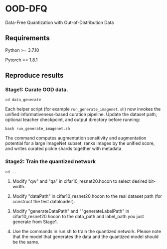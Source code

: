 # OOD-DFQ
Data-Free Quantization with Out-of-Distribution Data

## Requirements

Python >= 3.7.10

Pytorch == 1.8.1

## Reproduce results

### Stage1: Curate OOD data.

```
cd data_generate
```

Each helper script (for example `run_generate_imagenet.sh`) now invokes the unified informativeness-based curation pipeline. Update the dataset path, optional teacher checkpoint, and output directory before running:

```
bash run_generate_imagenet.sh
```

The command computes augmentation sensitivity and augmentation potential for a large ImageNet subset, ranks images by the unified score, and writes curated pickle shards together with metadata.


### Stage2: Train the quantized network

```
cd ..
```
1. Modify "qw" and "qa" in cifar10_resnet20.hocon to select desired bit-width.

2. Modify "dataPath" in cifar10_resnet20.hocon to the real dataset path (for construct the test dataloader).

3. Modify "generateDataPath" and ""generateLabelPath" in cifar10_resnet20.hocon to the data_path and label_path you just generate from Stage1.

4. Use the commands in run.sh to train the quantized network. Please note that the model that generates the data and the quantized model should be the same.

